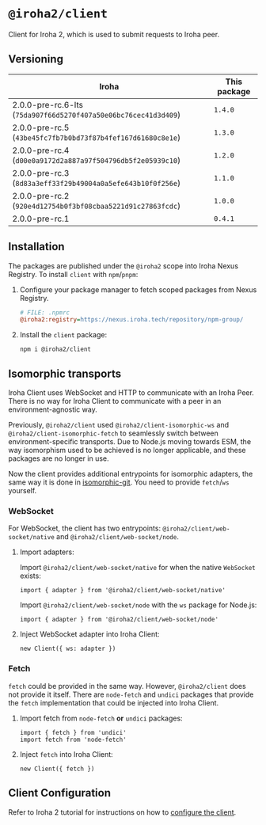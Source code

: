 # `@iroha2/client`

Client for Iroha 2, which is used to submit requests to Iroha peer.

## Versioning

| Iroha                                                           | This package |
| --------------------------------------------------------------- | ------------ |
| 2.0.0-pre-rc.6-lts (`75da907f66d5270f407a50e06bc76cec41d3d409`) | `1.4.0`      |
| 2.0.0-pre-rc.5 (`43be45fc7fb7b0bd73f87b4fef167d61680c8e1e`)     | `1.3.0`      |
| 2.0.0-pre-rc.4 (`d00e0a9172d2a887a97f504796db5f2e05939c10`)     | `1.2.0`      |
| 2.0.0-pre-rc.3 (`8d83a3eff33f29b49004a0a5efe643b10f0f256e`)     | `1.1.0`      |
| 2.0.0-pre-rc.2 (`920e4d12754b0f3bf08cbaa5221d91c27863fcdc`)     | `1.0.0`      |
| 2.0.0-pre-rc.1                                                  | `0.4.1`      |

## Installation

The packages are published under the `@iroha2` scope into Iroha Nexus Registry.
To install `client` with `npm`/`pnpm`:

1. Configure your package manager to fetch scoped packages from Nexus Registry.

   ```ini
   # FILE: .npmrc
   @iroha2:registry=https://nexus.iroha.tech/repository/npm-group/
   ```

2. Install the `client` package:

   ```shell
   npm i @iroha2/client
   ```

## Isomorphic transports

Iroha Client uses WebSocket and HTTP to communicate with an Iroha Peer. There is no way for Iroha Client to communicate with a peer in an environment-agnostic way.

Previously, `@iroha2/client` used `@iroha2/client-isomorphic-ws` and `@iroha2/client-isomorphic-fetch` to seamlessly switch between environment-specific transports. Due to Node.js moving towards ESM, the way isomorphism used to be achieved is no longer applicable, and these packages are no longer in use.

Now the client provides additional entrypoints for isomorphic adapters, the same way it is done in [isomorphic-git](https://github.com/isomorphic-git/isomorphic-git/tree/main#getting-started). You need to provide `fetch`/`ws` yourself.

### WebSocket

For WebSocket, the client has two entrypoints: `@iroha2/client/web-socket/native` and `@iroha2/client/web-socket/node`.

1. Import adapters:

   Import `@iroha2/client/web-socket/native` for when the native `WebSocket` exists:
   ```
   import { adapter } from '@iroha2/client/web-socket/native'
   ```

   Import `@iroha2/client/web-socket/node` with the `ws` package for Node.js:

   ```
   import { adapter } from '@iroha2/client/web-socket/node'
   ```

2. Inject WebSocket adapter into Iroha Client:

   ```
   new Client({ ws: adapter })
   ```

### Fetch

`fetch` could be provided in the same way. However, `@iroha2/client` does not provide it itself. There are `node-fetch` and `undici` packages that provide the `fetch` implementation that could be injected into Iroha Client.

1. Import fetch from `node-fetch` **or** `undici` packages:

   ```
   import { fetch } from 'undici'
   import fetch from 'node-fetch'
   ```

2. Inject `fetch` into Iroha Client:

   ```
   new Client({ fetch })
   ```

## Client Configuration

Refer to Iroha 2 tutorial for instructions on how to [configure the client](https://hyperledger.github.io/iroha-2-docs/guide/javascript.html#_2-client-configuration).

